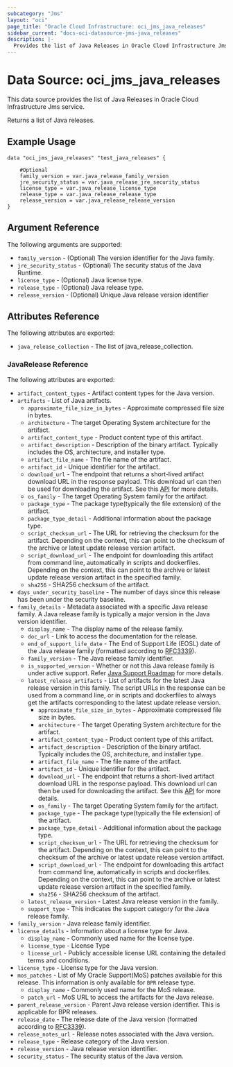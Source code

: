 ```yaml
---
subcategory: "Jms"
layout: "oci"
page_title: "Oracle Cloud Infrastructure: oci_jms_java_releases"
sidebar_current: "docs-oci-datasource-jms-java_releases"
description: |-
  Provides the list of Java Releases in Oracle Cloud Infrastructure Jms service
---
```


# Data Source: oci_jms_java_releases
This data source provides the list of Java Releases in Oracle Cloud Infrastructure Jms service.

Returns a list of Java releases.


## Example Usage

```hcl
data "oci_jms_java_releases" "test_java_releases" {

	#Optional
	family_version = var.java_release_family_version
	jre_security_status = var.java_release_jre_security_status
	license_type = var.java_release_license_type
	release_type = var.java_release_release_type
	release_version = var.java_release_release_version
}
```

## Argument Reference

The following arguments are supported:

* `family_version` - (Optional) The version identifier for the Java family.
* `jre_security_status` - (Optional) The security status of the Java Runtime.
* `license_type` - (Optional) Java license type.
* `release_type` - (Optional) Java release type.
* `release_version` - (Optional) Unique Java release version identifier


## Attributes Reference

The following attributes are exported:

* `java_release_collection` - The list of java_release_collection.

### JavaRelease Reference

The following attributes are exported:

* `artifact_content_types` - Artifact content types for the Java version.
* `artifacts` - List of Java artifacts.
	* `approximate_file_size_in_bytes` - Approximate compressed file size in bytes.
	* `architecture` - The target Operating System architecture for the artifact.
	* `artifact_content_type` - Product content type of this artifact.
	* `artifact_description` - Description of the binary artifact. Typically includes the OS, architecture, and installer type.
	* `artifact_file_name` - The file name of the artifact.
	* `artifact_id` - Unique identifier for the artifact.
	* `download_url` - The endpoint that returns a short-lived artifact download URL in the response payload. This download url can then be used for downloading the artifact. See this [API](https://docs.oracle.com/en-us/iaas/api/#/en/jms/20230601/JavaArtifact/GenerateArtifactDownloadUrl) for more details. 
	* `os_family` - The target Operating System family for the artifact.
	* `package_type` - The package type(typically the file extension) of the artifact.
	* `package_type_detail` - Additional information about the package type.
	* `script_checksum_url` - The URL for retrieving the checksum for the artifact. Depending on the context, this can point to the checksum of the archive or latest update release version artifact. 
	* `script_download_url` - The endpoint for downloading this artifact from command line, automatically in scripts and dockerfiles. Depending on the context, this can point to the archive or latest update release version artifact in the specified family. 
	* `sha256` - SHA256 checksum of the artifact.
* `days_under_security_baseline` - The number of days since this release has been under the security baseline.
* `family_details` - Metadata associated with a specific Java release family. A Java release family is typically a major version in the Java version identifier. 
	* `display_name` - The display name of the release family.
	* `doc_url` - Link to access the documentation for the release.
	* `end_of_support_life_date` - The End of Support Life (EOSL) date of the Java release family (formatted according to [RFC3339](https://datatracker.ietf.org/doc/html/rfc3339)). 
	* `family_version` - The Java release family identifier.
	* `is_supported_version` - Whether or not this Java release family is under active support. Refer [Java Support Roadmap](https://www.oracle.com/java/technologies/java-se-support-roadmap.html) for more details. 
	* `latest_release_artifacts` - List of artifacts for the latest Java release version in this family. The script URLs in the response can be used from a command line, or in scripts and dockerfiles to always get the artifacts corresponding to the latest update release version. 
		* `approximate_file_size_in_bytes` - Approximate compressed file size in bytes.
		* `architecture` - The target Operating System architecture for the artifact.
		* `artifact_content_type` - Product content type of this artifact.
		* `artifact_description` - Description of the binary artifact. Typically includes the OS, architecture, and installer type.
		* `artifact_file_name` - The file name of the artifact.
		* `artifact_id` - Unique identifier for the artifact.
		* `download_url` - The endpoint that returns a short-lived artifact download URL in the response payload. This download url can then be used for downloading the artifact. See this [API](https://docs.oracle.com/en-us/iaas/api/#/en/jms/20230601/JavaArtifact/GenerateArtifactDownloadUrl) for more details. 
		* `os_family` - The target Operating System family for the artifact.
		* `package_type` - The package type(typically the file extension) of the artifact.
		* `package_type_detail` - Additional information about the package type.
		* `script_checksum_url` - The URL for retrieving the checksum for the artifact. Depending on the context, this can point to the checksum of the archive or latest update release version artifact. 
		* `script_download_url` - The endpoint for downloading this artifact from command line, automatically in scripts and dockerfiles. Depending on the context, this can point to the archive or latest update release version artifact in the specified family. 
		* `sha256` - SHA256 checksum of the artifact.
	* `latest_release_version` - Latest Java release version in the family.
	* `support_type` - This indicates the support category for the Java release family.
* `family_version` - Java release family identifier.
* `license_details` - Information about a license type for Java.
	* `display_name` - Commonly used name for the license type.
	* `license_type` - License Type
	* `license_url` - Publicly accessible license URL containing the detailed terms and conditions.
* `license_type` - License type for the Java version.
* `mos_patches` - List of My Oracle Support(MoS) patches available for this release. This information is only available for `BPR` release type. 
	* `display_name` - Commonly used name for the MoS release.
	* `patch_url` - MoS URL to access the artifacts for the Java release.
* `parent_release_version` - Parent Java release version identifier. This is applicable for BPR releases.
* `release_date` - The release date of the Java version (formatted according to [RFC3339](https://datatracker.ietf.org/doc/html/rfc3339)).
* `release_notes_url` - Release notes associated with the Java version.
* `release_type` - Release category of the Java version.
* `release_version` - Java release version identifier.
* `security_status` - The security status of the Java version.

